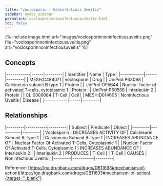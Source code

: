 ```yaml
---
title: "voclosporin - Noninfectious Uveitis"
sidebar: mydoc_sidebar
permalink: voclosporinnoninfectiousuveitis.html
toc: false 
---
```


{% include image.html url="images/voclosporinnoninfectiousuveitis.png" file="voclosporinnoninfectiousuveitis.png" alt="voclosporinnoninfectiousuveitis" %}

## Concepts

|------------|------|---------|
| Identifier | Name | Type    |
|------------|------|---------|
| MESH:C484071 | voclosporin | Drug |
| UniProt:P63098 | Calcineurin subunit B type 1 | Protein |
| UniProt:O95644 | Nuclear factor of activated T-cells, cytoplasmic 1 | Protein |
| UniProt:P60568 | interleukin 2 | Protein |
| CL:0000084 | T-Cell | Cell |
| MESH:D014605 | Noninfectious Uveitis | Disease |
|------------|------|---------|

## Relationships

|---------|-----------|---------|
| Subject | Predicate | Object  |
|---------|-----------|---------|
| Voclosporin | DECREASES ACTIVITY OF | Calcineurin Subunit B Type 1 |
| Calcineurin Subunit B Type 1 | INCREASES ABUNDANCE OF | Nuclear Factor Of Activated T-Cells, Cytoplasmic 1 |
| Nuclear Factor Of Activated T-Cells, Cytoplasmic 1 | INCREASES ABUNDANCE OF | Interleukin 2 |
| Interleukin 2 | PRODUCES | T-Cell |
| T-Cell | CAUSES | Noninfectious Uveitis |
|---------|-----------|---------|

Reference: [https://go.drugbank.com/drugs/DB11693#mechanism-of-action](https://go.drugbank.com/drugs/DB11693#mechanism-of-action){:target="_blank"}